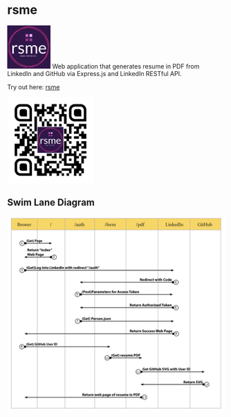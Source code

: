 # rsme
<img src="img/rsme-logo.jpg" alt="logo" width="100"/>
Web application that generates resume in PDF from LinkedIn and GitHub via Express.js and LinkedIn RESTful API.

Try out here: [rsme](http://rsme.zhengstud.io)

<img src="img/rsme.png" alt="qrcode" width="200"/>

## Swim Lane Diagram
![swimlane](img/rsme-swimlane.jpg)

